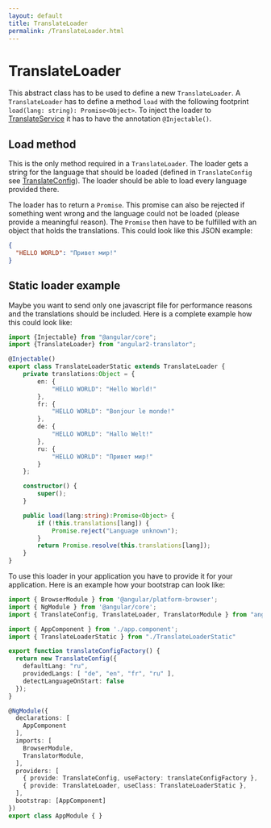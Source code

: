 ```yaml
---
layout: default
title: TranslateLoader
permalink: /TranslateLoader.html
---
```

# TranslateLoader

This abstract class has to be used to define a new `TranslateLoader`. A `TranslateLoader` has to define a method `load` 
with the following footprint `load(lang: string): Promise<Object>`. To inject the loader to 
[TranslateService](docs/TranslateService.md) it has to have the annotation `@Injectable()`.

## Load method

This is the only method required in a `TranslateLoader`. The loader gets a string for the language that should be
loaded (defined in `TranslateConfig` see [TranslateConfig](docs/TranslateConfig.md)). The loader should be able to
load every language provided there.

The loader has to return a `Promise`. This promise can also be rejected if something went wrong and
the language could not be loaded (please provide a meaningful reason). The `Promise` then have to be fulfilled with an
object that holds the translations. This could look like this JSON example:

```json
{
  "HELLO WORLD": "Привет мир!"
}
```

## Static loader example

Maybe you want to send only one javascript file for performance reasons and the translations should be included. Here
is a complete example how this could look like:

```ts
import {Injectable} from "@angular/core";
import {TranslateLoader} from "angular2-translator";

@Injectable()
export class TranslateLoaderStatic extends TranslateLoader {
    private translations:Object = {
        en: {
            "HELLO WORLD": "Hello World!"
        },
        fr: {
            "HELLO WORLD": "Bonjour le monde!"
        },
        de: {
            "HELLO WORLD": "Hallo Welt!"
        },
        ru: {
            "HELLO WORLD": "Привет мир!"
        }
    };

    constructor() {
        super();
    }

    public load(lang:string):Promise<Object> {
        if (!this.translations[lang]) {
            Promise.reject("Language unknown");
        }
        return Promise.resolve(this.translations[lang]);
    }
}
```

To use this loader in your application you have to provide it for your application. Here is an example how your
bootstrap can look like:

```ts
import { BrowserModule } from '@angular/platform-browser';
import { NgModule } from '@angular/core';
import { TranslateConfig, TranslateLoader, TranslatorModule } from "angular2-translator";

import { AppComponent } from './app.component';
import { TranslateLoaderStatic } from "./TranslateLoaderStatic"

export function translateConfigFactory() {
  return new TranslateConfig({
    defaultLang: "ru",
    providedLangs: [ "de", "en", "fr", "ru" ],
    detectLanguageOnStart: false
  });
}

@NgModule({
  declarations: [
    AppComponent
  ],
  imports: [
    BrowserModule,
    TranslatorModule,
  ],
  providers: [
    { provide: TranslateConfig, useFactory: translateConfigFactory },
    { provide: TranslateLoader, useClass: TranslateLoaderStatic },
  ],
  bootstrap: [AppComponent]
})
export class AppModule { }
```
